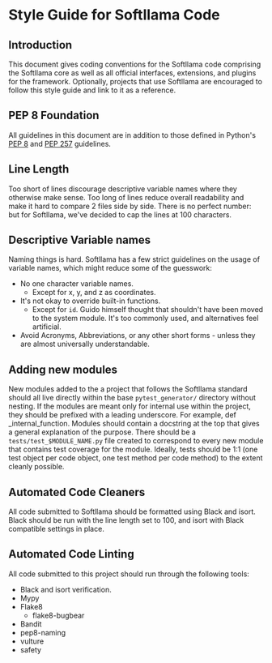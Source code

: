 # Style Guide for Softllama Code

## Introduction

This document gives coding conventions for the Softllama code comprising the Softllama core as well as all official interfaces, extensions, and plugins for the framework.
Optionally, projects that use Softllama are encouraged to follow this style guide and link to it as a reference.

## PEP 8 Foundation

All guidelines in this document are in addition to those defined in Python's [PEP 8](https://www.python.org/dev/peps/pep-0008/) and [PEP 257](https://www.python.org/dev/peps/pep-0257/) guidelines.

## Line Length

Too short of lines discourage descriptive variable names where they otherwise make sense.
Too long of lines reduce overall readability and make it hard to compare 2 files side by side.
There is no perfect number: but for Softllama, we've decided to cap the lines at 100 characters.

## Descriptive Variable names

Naming things is hard. Softllama has a few strict guidelines on the usage of variable names, which might reduce some of the guesswork:
- No one character variable names.
    - Except for x, y, and z as coordinates.
- It's not okay to override built-in functions.
    - Except for `id`. Guido himself thought that shouldn't have been moved to the system module. It's too commonly used, and alternatives feel artificial.
- Avoid Acronyms, Abbreviations, or any other short forms - unless they are almost universally understandable.

## Adding new modules

New modules added to the a project that follows the Softllama standard should all live directly within the base `pytest_generator/` directory without nesting. If the modules are meant only for internal use within the project, they should be prefixed with a leading underscore. For example, def _internal_function. Modules should contain a docstring at the top that gives a general explanation of the purpose.
There should be a `tests/test_$MODULE_NAME.py` file created to correspond to every new module that contains test coverage for the module. Ideally, tests should be 1:1 (one test object per code object, one test method per code method) to the extent cleanly possible.

## Automated Code Cleaners

All code submitted to Softllama should be formatted using Black and isort.
Black should be run with the line length set to 100, and isort with Black compatible settings in place.

## Automated Code Linting

All code submitted to this project should run through the following tools:

- Black and isort verification.
- Mypy
- Flake8
   - flake8-bugbear
- Bandit
- pep8-naming
- vulture
- safety
